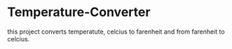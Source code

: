 # Temperature-Converter
this project converts temperatute, celcius to farenheit and from farenheit to celcius.
